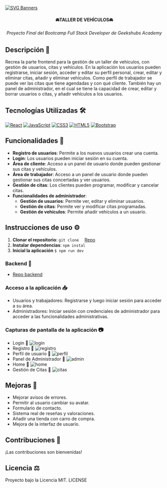 [![SVG Banners](https://svg-banners.vercel.app/api?type=typeWriter&text1=PROYECTO%20FORMATIVO%20👨‍💻&width=800&height=150)](https://github.com/Akshay090/svg-banners)

<H4 align="center">🚘TALLER DE VEHÍCULOS🚘</H4> 

<H6 align="center">Proyecto Final del Bootcamp Full Stack Developer de Geekshubs Academy</H6>

## Descripción 🚀 

Recrea la parte frontend para la gestión de un taller de vehiculos, con gestión de usuarios, citas y vehículos. En la aplicación los usuarios pueden registrarse, iniciar sesión, acceder y editar su perfil personal, crear, editar y eliminar citas, añadir y eliminar vehículos. Como perfil de trabajador se puede ver las citas que tiene agendadas y con qué cliente. También hay un panel de administrador, en el cual se tiene la capacidad de crear, editar y borrar usuarios o citas, y añadir vehículos a los usuarios.

## Tecnologías Utilizadas 🛠️ 

[![React](https://img.shields.io/badge/React-61DAFB?style=for-the-badge&logo=react&logoColor=white&labelColor=101010)]()
[![JavaScript](https://img.shields.io/badge/JavaScript-F7DF1E?style=for-the-badge&logo=javascript&logoColor=white&labelColor=101010)]()
[![CSS3](https://img.shields.io/badge/CSS3-1572B6?style=for-the-badge&logo=css3&logoColor=white&labelColor=101010)]()
[![HTML5](https://img.shields.io/badge/HTML5-E34F26?style=for-the-badge&logo=html5&logoColor=white&labelColor=101010)]()
[![Bootstrap](https://img.shields.io/badge/Bootstrap-7952B3?style=for-the-badge&logo=bootstrap&logoColor=white&labelColor=101010)]()


##  Funcionalidades 🎯

- **Registro de usuarios**: Permite a los nuevos usuarios crear una cuenta.
- **Login**: Los usuarios pueden iniciar sesión en su cuenta.
- **Área de cliente**: Acceso a un panel de usuario donde pueden gestionar sus citas y vehículos.
- **Área de trabajador**: Acceso a un panel de usuario donde pueden gestionar sus citas concertadas y ver usuarios.
- **Gestión de citas**: Los clientes pueden programar, modificar y cancelar citas.
- **Funcionalidades de administrador**:
  - **Gestión de usuarios**: Permite ver, editar y eliminar usuarios.
  - **Gestión de citas**: Permite ver y modificar citas programadas.
  - **Gestión de vehículos**: Permite añadir vehículos a un usuario.

##  Instrucciones de uso ⚙️

1. **Clonar el repositorio**:
   ```git clone  ```
   [Repo](https://github.com/Kurtko10/taller-front)
2. **Instalar dependencias**: 
    ``` npm instal ```
3. **Inicial la aplicación**
   ``` $ npm run dev ```

### Backend 📮

  -  [Repo backend](https://github.com/Kurtko10/taller-back)


### Acceso a la aplicación 📥

- Usuarios y trabajadores: Registrarse y luego iniciar sesión para acceder a su área.
- Administradores: Iniciar sesión con credenciales de administrador para acceder a las funcionalidades administrativas.

### Capturas de pantalla de la aplicación 📷

- Login
📸 ![login](./src/img/login.jpg)
- Registro
📸 ![registro](./src/img/register.jpg)
- Perfil de usuario
📸 ![perfil](./src/img/perfil.jpg)
- Panel de Administrador
📸 ![admin](./src/img/admin.jpg)
- Home
📸 ![home](./src/img/vistaHome.jpg)
- Gestión de Citas
📸 ![citas](./src/img/citas.jpg)

##  Mejoras 🌟

- Mejorar avisos de errores.
- Permitir al usuario cambiar su avatar.
- Formulario de contacto.
- Sistema real de reseñas y valoraciones.
- Añadir una tienda con carro de compra.
- Mejora de la interfaz de usuario.

##  Contribuciones 📧
¡Las contribuciones son bienvenidas!

## Licencia ⚖️
   Proyecto bajo la Licencia MIT. LICENSE

